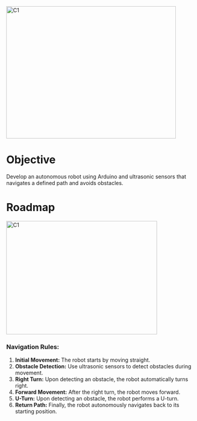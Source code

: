 <img src="https://img.freepik.com/free-photo/delivery-robot-futuristic-environment_23-2151189223.jpg?t=st=1732274392~exp=1732277992~hmac=99f3d89f994d74adebb6c7bc624ba6bbc28e424a805106cd7022c408e1aa53f5&w=1060" alt="C1" width="450" height="350">

# Objective

Develop an autonomous robot using Arduino and ultrasonic sensors that navigates a defined path and avoids obstacles.

# Roadmap
<img src="https://github.com/user-attachments/assets/919caf25-9a9f-40f0-9274-8f07880ecbc8" alt="C1" width="400" height="300">

### Navigation Rules:

1) **Initial Movement:** The robot starts by moving straight.
2) **Obstacle Detection:** Use ultrasonic sensors to detect obstacles during movement.
3) **Right Turn:** Upon detecting an obstacle, the robot automatically turns right.
4) **Forward Movement:** After the right turn, the robot moves forward.
5) **U-Turn:** Upon detecting an obstacle, the robot performs a U-turn.
6) **Return Path:** Finally, the robot autonomously navigates back to its starting position.
